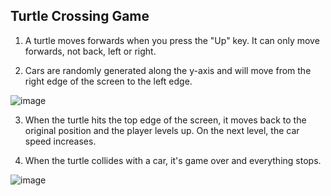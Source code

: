 <h2>Turtle Crossing Game</h2>


1. A turtle moves forwards when you press the "Up" key. It can only move forwards, not back, left or right.

2. Cars are randomly generated along the y-axis and will move from the right edge of the screen to the left edge.

<img src="https://i.imgur.com/GsMk27k.png" alt="image"/>

3. When the turtle hits the top edge of the screen, it moves back to the original position and the player levels up. On the next level, the car speed increases.

4. When the turtle collides with a car, it's game over and everything stops.

<img src="https://i.imgur.com/HmStdP7.png" alt="image"/>
